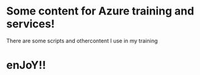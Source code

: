 # Some content for Azure training and services!

There are some scripts and othercontent I use in my training


# enJoY!!
